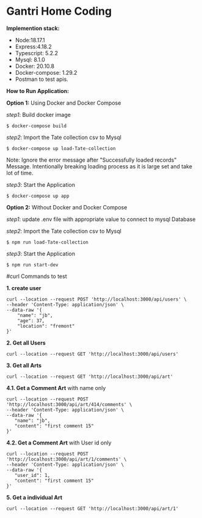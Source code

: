 # Gantri Home Coding
**Implemention stack:**

- Node:18.17.1
- Express:4.18.2
- Typescript: 5.2.2
- Mysql: 8.1.0
- Docker: 20.10.8
- Docker-compose: 1.29.2
- Postman to test apis.

****How to Run Application:****

**Option 1:**  Using Docker and Docker Compose

*step1*: Build docker image
```
$ docker-compose build
```
*step2*: Import the Tate collection csv to Mysql
```
$ docker-compose up load-Tate-collection
```
Note:  Ignore the error message after  "Successfully loaded records" Message. Intentionally breaking  loading process as it is large set and take lot of time.

*step3*: Start the Application
```
$ docker-compose up app
```


**Option 2:** Without Docker  and Docker Compose

*step1*: update .env file with appropriate value to connect to mysql Database

*step2*: Import the Tate collection csv to Mysql
```
$ npm run load-Tate-collection
```

*step3*: Start the Application
```
$ npm run start-dev
```

#curl Commands to test

**1.  create user**
```
curl --location --request POST 'http://localhost:3000/api/users' \
--header 'Content-Type: application/json' \
--data-raw '{
    "name": "jb",
    "age": 37,
    "location": "fremont"
}'
```

**2. Get all Users**
```
curl --location --request GET 'http://localhost:3000/api/users'
```

**3. Get all Arts**
```
curl --location --request GET 'http://localhost:3000/api/art'
```

**4.1. Get a Comment Art** with name only
```
curl --location --request POST 'http://localhost:3000/api/art/414/comments' \
--header 'Content-Type: application/json' \
--data-raw '{
   "name": "jb",
   "content": "first comment 15"
}'
```

**4.2. Get a Comment Art** with User id only
```
curl --location --request POST 'http://localhost:3000/api/art/1/comments' \
--header 'Content-Type: application/json' \
--data-raw '{
   "user_id": 1,
   "content": "first comment 15"
}'
```


**5. Get a individual Art** 
```
curl --location --request GET 'http://localhost:3000/api/art/1'
```
